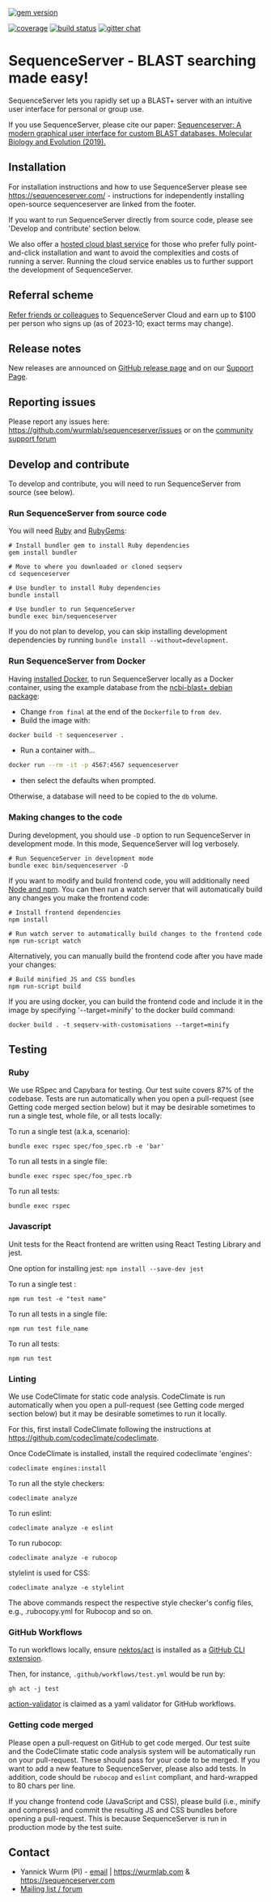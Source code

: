 [![gem version](https://img.shields.io/badge/version-2.2-green.svg)](http://rubygems.org/gems/sequenceserver)
<!--[![total downloads](http://ruby-gem-downloads-badge.herokuapp.com/sequenceserver?type=total&color=brightgreen)](http://rubygems.org/gems/sequenceserver) -->
[![coverage](https://codeclimate.com/github/wurmlab/sequenceserver/badges/coverage.svg)](https://codeclimate.com/github/wurmlab/sequenceserver)
[![build status](https://www.travis-ci.com/wurmlab/sequenceserver.svg?branch=master)](https://travis-ci.com/github/wurmlab/sequenceserver)
[![gitter chat](https://badges.gitter.im/gitterHQ/gitter.png)](https://gitter.im/wurmlab/sequenceserver)


<!--[![code climate](https://codeclimate.com/github/wurmlab/sequenceserver/badges/gpa.svg)](https://codeclimate.com/github/wurmlab/sequenceserver)-->
<!--[![browser matrix](https://saucelabs.com/browser-matrix/yeban.svg)](https://saucelabs.com/u/yeban)-->

# SequenceServer - BLAST searching made easy!

SequenceServer lets you rapidly set up a BLAST+ server with an intuitive user interface for personal or group use.

If you use SequenceServer, please cite our paper: 
[Sequenceserver: A modern graphical user interface for custom BLAST databases. Molecular Biology and Evolution (2019).](https://doi.org/10.1093/molbev/msz185)


## Installation

For installation instructions and how to use SequenceServer please see
https://sequenceserver.com/ - instructions for independently installing open-source sequenceserver are linked from the footer. 

If you want to run SequenceServer directly from source code, please see
'Develop and contribute' section below.

We also offer a [hosted cloud blast service](https://sequenceserver.com) for those who prefer fully point-and-click installation and want to avoid the complexities and costs of running a server. Running the cloud service enables us to further support the development of SequenceServer. 

## Referral scheme

[Refer friends or colleagues](https://sequenceserver.com/referral-program) to SequenceServer Cloud and earn up to $100 per person who signs up (as of 2023-10; exact terms may change).

## Release notes

New releases are announced on [GitHub release page](https://github.com/wurmlab/sequenceserver/releases) and on our [Support Page](https://support.sequenceserver.com).

## Reporting issues

Please report any issues here: https://github.com/wurmlab/sequenceserver/issues or on the [community support forum](https://support.sequenceserver.com)

## Develop and contribute

To develop and contribute, you will need to run SequenceServer from source (see below).

### Run SequenceServer from source code

You will need [Ruby](https://www.ruby-lang.org/en/) and [RubyGems](https://rubygems.org/):

    # Install bundler gem to install Ruby dependencies
    gem install bundler

    # Move to where you downloaded or cloned seqserv
    cd sequenceserver

    # Use bundler to install Ruby dependencies
    bundle install

    # Use bundler to run SequenceServer
    bundle exec bin/sequenceserver

If you do not plan to develop, you can skip installing development dependencies
by running `bundle install --without=development`.

### Run SequenceServer from Docker

Having [installed Docker](https://docs.docker.com/get-docker/), to run SequenceServer locally as a
Docker container, using the example database from the
[ncbi-blast+ debian package](https://packages.debian.org/sid/ncbi-blast+):

* Change `from final` at the end of the `Dockerfile` to `from dev`.
* Build the image with:
```bash
docker build -t sequenceserver .
```
* Run a container with...
```bash
docker run --rm -it -p 4567:4567 sequenceserver
```
* then select the defaults when prompted.

Otherwise, a database will need to be copied to the `db` volume.

### Making changes to the code

During development, you should use `-D` option to run SequenceServer in development mode. In this mode, SequenceServer will log verbosely.

    # Run SequenceServer in development mode
    bundle exec bin/sequenceserver -D

If you want to modify and build frontend code, you will additionally need [Node and npm](https://nodejs.org/). You can then run a watch server that will automatically build any changes you make the frontend code:

    # Install frontend dependencies
    npm install

    # Run watch server to automatically build changes to the frontend code
    npm run-script watch

Alternatively, you can manually build the frontend code after you have made your changes:

    # Build minified JS and CSS bundles
    npm run-script build

If you are using docker, you can build the frontend code and include it in the image by specifying '--target=minify' to the docker build command:

    docker build . -t seqserv-with-customisations --target=minify

## **Testing**

### **Ruby**

We use RSpec and Capybara for testing. Our test suite covers 87% of the codebase. Tests are run automatically when you open a pull-request (see Getting code merged section below) but it may be desirable sometimes to run a single test, whole file, or all tests locally:

To run a single test (a.k.a, scenario):

`bundle exec rspec spec/foo_spec.rb -e 'bar'`

To run all tests in a single file:

`bundle exec rspec spec/foo_spec.rb`

To run all tests:

`bundle exec rspec`

### **Javascript**

Unit tests for the React frontend are written using React Testing Library and jest. 

One option for installing jest: `npm install --save-dev jest`

To run a single test :

`npm run test -e "test name"`

To run all tests in a single file:

`npm run test file_name`

To run all tests:

`npm run test`


### Linting

We use CodeClimate for static code analysis. CodeClimate is run automatically when you open a pull-request (see Getting code merged section below) but it may be desirable sometimes to run it locally.

For this, first install CodeClimate following the instructions at https://github.com/codeclimate/codeclimate.

Once CodeClimate is installed, install the required codeclimate 'engines':

    codeclimate engines:install

To run all the style checkers:

    codeclimate analyze

To run eslint:

    codeclimate analyze -e eslint

To run rubocop:

    codeclimate analyze -e rubocop

stylelint is used for CSS:

    codeclimate analyze -e stylelint

The above commands respect the respective style checker's config files, e.g., .rubocopy.yml for Rubocop and so on.

### GitHub Workflows

To run workflows locally, ensure [nektos/act](https://github.com/nektos/act) is installed
as a [GitHub CLI extension](https://github.com/nektos/act#installation-as-github-cli-extension).

Then, for instance, `.github/workflows/test.yml` would be run by:

```
gh act -j test
```

[action-validator](https://github.com/mpalmer/action-validator) is claimed as a yaml validator for GitHub workflows.

### Getting code merged

Please open a pull-request on GitHub to get code merged. Our test suite and the CodeClimate static code analysis system will be automatically run on your pull-request. These should pass for your code to be merged. If you want to add a new feature to SequenceServer, please also add tests. In addition, code should be `rubocop` and `eslint` compliant, and hard-wrapped to 80 chars per line.

If you change frontend code (JavaScript and CSS), please build (i.e., minify and compress) and commit the resulting JS and CSS bundles before opening a pull-request. This is because SequenceServer is run in production mode by the test suite.

## Contact

* Yannick Wurm (PI) - [email](mailto:yannickwurm@gmail.com) | https://wurmlab.com & https://sequenceserver.com
* [Mailing list / forum](https://support.sequenceserver.com)
